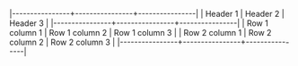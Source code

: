 |----------------+----------------+----------------|
| Header 1       | Header 2       | Header 3       |
|----------------+----------------+----------------|
| Row 1 column 1 | Row 1 column 2 | Row 1 column 3 |
| Row 2 column 1 | Row 2 column 2 | Row 2 column 3 |
|----------------+----------------+----------------|